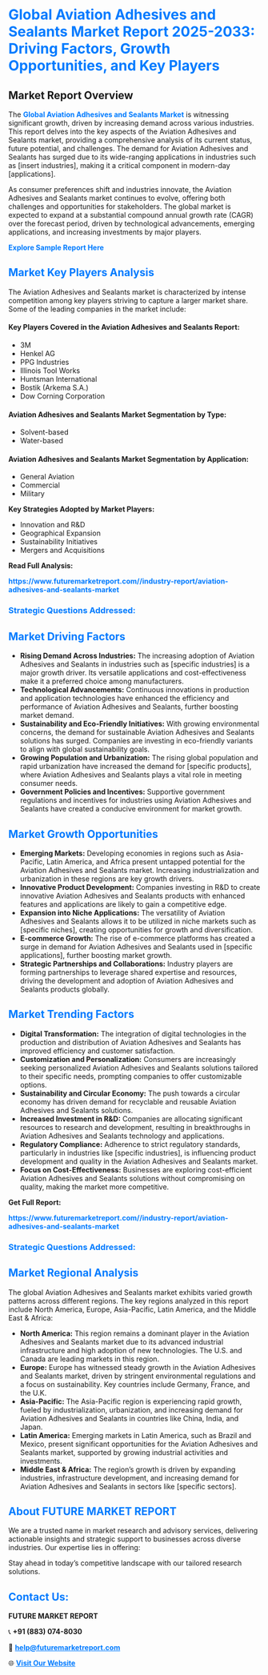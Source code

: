 <h1 style="color: #007BFF;">Global Aviation Adhesives and Sealants Market Report 2025-2033: Driving Factors, Growth Opportunities, and Key Players</h1>

<section id="overview">
<h2>Market Report Overview</h2>
<p>The <a href="https://www.futuremarketreport.com//industry-report/aviation-adhesives-and-sealants-market" style="color: #007BFF; text-decoration: none;"><strong>Global Aviation Adhesives and Sealants Market</strong></a> is witnessing significant growth, driven by increasing demand across various industries. This report delves into the key aspects of the Aviation Adhesives and Sealants market, providing a comprehensive analysis of its current status, future potential, and challenges. The demand for Aviation Adhesives and Sealants has surged due to its wide-ranging applications in industries such as [insert industries], making it a critical component in modern-day [applications].</p>
<p>As consumer preferences shift and industries innovate, the Aviation Adhesives and Sealants market continues to evolve, offering both challenges and opportunities for stakeholders. The global market is expected to expand at a substantial compound annual growth rate (CAGR) over the forecast period, driven by technological advancements, emerging applications, and increasing investments by major players.</p>
</section>

<section id="overview">
<p><a href="https://www.futuremarketreport.com//request-sample/reportId=59870" style="color: #007BFF; text-decoration: none;"><strong>Explore Sample Report Here</strong></a></p>
</section>

<section id="key-players">
<h2 style="color: #007BFF;">Market Key Players Analysis</h2>
<p>The Aviation Adhesives and Sealants market is characterized by intense competition among key players striving to capture a larger market share. Some of the leading companies in the market include:</p>
<h4>Key Players Covered in the Aviation Adhesives and Sealants Report:</h4>
<ul><li>3M</li><li>Henkel AG</li><li>PPG Industries</li><li>Illinois Tool Works</li><li>Huntsman International</li><li>Bostik (Arkema S.A.)</li><li>Dow Corning Corporation</li></ul>
<h4>Aviation Adhesives and Sealants Market Segmentation by Type:</h4>
<ul><li>Solvent-based</li><li>Water-based</li></ul>

<h4>Aviation Adhesives and Sealants Market Segmentation by Application:</h4>
<ul><li>General Aviation</li><li>Commercial</li><li>Military</li></ul>
<p><strong>Key Strategies Adopted by Market Players:</strong></p>
<ul>
<li>Innovation and R&D</li>
<li>Geographical Expansion</li>
<li>Sustainability Initiatives</li>
<li>Mergers and Acquisitions</li>
</ul>
</section>

<section>
<p><strong>Read Full Analysis: </strong></p><a href="https://www.futuremarketreport.com//industry-report/aviation-adhesives-and-sealants-market" style="color: #007BFF; text-decoration: none;"><strong>https://www.futuremarketreport.com//industry-report/aviation-adhesives-and-sealants-market</strong></a>
<h3 style="color: #007BFF;">Strategic Questions Addressed:</h3>
</section>

<section id="driving-factors">
<h2 style="color: #007BFF;">Market Driving Factors</h2>
<ul>
<li><strong>Rising Demand Across Industries:</strong> The increasing adoption of Aviation Adhesives and Sealants in industries such as [specific industries] is a major growth driver. Its versatile applications and cost-effectiveness make it a preferred choice among manufacturers.</li>
<li><strong>Technological Advancements:</strong> Continuous innovations in production and application technologies have enhanced the efficiency and performance of Aviation Adhesives and Sealants, further boosting market demand.</li>
<li><strong>Sustainability and Eco-Friendly Initiatives:</strong> With growing environmental concerns, the demand for sustainable Aviation Adhesives and Sealants solutions has surged. Companies are investing in eco-friendly variants to align with global sustainability goals.</li>
<li><strong>Growing Population and Urbanization:</strong> The rising global population and rapid urbanization have increased the demand for [specific products], where Aviation Adhesives and Sealants plays a vital role in meeting consumer needs.</li>
<li><strong>Government Policies and Incentives:</strong> Supportive government regulations and incentives for industries using Aviation Adhesives and Sealants have created a conducive environment for market growth.</li>
</ul>
</section>

<section id="growth-opportunities">
<h2 style="color: #007BFF;">Market Growth Opportunities</h2>
<ul>
<li><strong>Emerging Markets:</strong> Developing economies in regions such as Asia-Pacific, Latin America, and Africa present untapped potential for the Aviation Adhesives and Sealants market. Increasing industrialization and urbanization in these regions are key growth drivers.</li>
<li><strong>Innovative Product Development:</strong> Companies investing in R&D to create innovative Aviation Adhesives and Sealants products with enhanced features and applications are likely to gain a competitive edge.</li>
<li><strong>Expansion into Niche Applications:</strong> The versatility of Aviation Adhesives and Sealants allows it to be utilized in niche markets such as [specific niches], creating opportunities for growth and diversification.</li>
<li><strong>E-commerce Growth:</strong> The rise of e-commerce platforms has created a surge in demand for Aviation Adhesives and Sealants used in [specific applications], further boosting market growth.</li>
<li><strong>Strategic Partnerships and Collaborations:</strong> Industry players are forming partnerships to leverage shared expertise and resources, driving the development and adoption of Aviation Adhesives and Sealants products globally.</li>
</ul>
</section>

<section id="trending-factors">
<h2 style="color: #007BFF;">Market Trending Factors</h2>
<ul>
<li><strong>Digital Transformation:</strong> The integration of digital technologies in the production and distribution of Aviation Adhesives and Sealants has improved efficiency and customer satisfaction.</li>
<li><strong>Customization and Personalization:</strong> Consumers are increasingly seeking personalized Aviation Adhesives and Sealants solutions tailored to their specific needs, prompting companies to offer customizable options.</li>
<li><strong>Sustainability and Circular Economy:</strong> The push towards a circular economy has driven demand for recyclable and reusable Aviation Adhesives and Sealants solutions.</li>
<li><strong>Increased Investment in R&D:</strong> Companies are allocating significant resources to research and development, resulting in breakthroughs in Aviation Adhesives and Sealants technology and applications.</li>
<li><strong>Regulatory Compliance:</strong> Adherence to strict regulatory standards, particularly in industries like [specific industries], is influencing product development and quality in the Aviation Adhesives and Sealants market.</li>
<li><strong>Focus on Cost-Effectiveness:</strong> Businesses are exploring cost-efficient Aviation Adhesives and Sealants solutions without compromising on quality, making the market more competitive.</li>
</ul>
</section>

<section>
<p><strong>Get Full Report: </strong></p><a href="https://www.futuremarketreport.com//industry-report/aviation-adhesives-and-sealants-market" style="color: #007BFF; text-decoration: none;"><strong>https://www.futuremarketreport.com//industry-report/aviation-adhesives-and-sealants-market</strong></a>
<h3 style="color: #007BFF;">Strategic Questions Addressed:</h3>
</section>


<section id="regional-analysis">
<h2 style="color: #007BFF;">Market Regional Analysis</h2>
<p>The global Aviation Adhesives and Sealants market exhibits varied growth patterns across different regions. The key regions analyzed in this report include North America, Europe, Asia-Pacific, Latin America, and the Middle East & Africa:</p>
<ul>
<li><strong>North America:</strong> This region remains a dominant player in the Aviation Adhesives and Sealants market due to its advanced industrial infrastructure and high adoption of new technologies. The U.S. and Canada are leading markets in this region.</li>
<li><strong>Europe:</strong> Europe has witnessed steady growth in the Aviation Adhesives and Sealants market, driven by stringent environmental regulations and a focus on sustainability. Key countries include Germany, France, and the U.K.</li>
<li><strong>Asia-Pacific:</strong> The Asia-Pacific region is experiencing rapid growth, fueled by industrialization, urbanization, and increasing demand for Aviation Adhesives and Sealants in countries like China, India, and Japan.</li>
<li><strong>Latin America:</strong> Emerging markets in Latin America, such as Brazil and Mexico, present significant opportunities for the Aviation Adhesives and Sealants market, supported by growing industrial activities and investments.</li>
<li><strong>Middle East & Africa:</strong> The region’s growth is driven by expanding industries, infrastructure development, and increasing demand for Aviation Adhesives and Sealants in sectors like [specific sectors].</li>
</ul>
</section>

<footer>
<h2 style="color: #007BFF;">About FUTURE MARKET REPORT</h2>
<p>We are a trusted name in market research and advisory services, delivering actionable insights and strategic support to businesses across diverse industries. Our expertise lies in offering:</p>

<p>Stay ahead in today’s competitive landscape with our tailored research solutions.</p>

<h2 style="color: #007BFF;">Contact Us:</h2>
<p><strong>FUTURE MARKET REPORT</strong></p>
<p>📞 <strong>+91 (883) 074-8030</strong></p>
<p>📧 <strong><a href="mailto:help@futuremarketreport.com" style="color: #007BFF;">help@futuremarketreport.com</a></strong></p>
<p>🌐 <strong><a href="https://www.futuremarketreport.com/" style="color: #007BFF;">Visit Our Website</a></strong></p>
</footer>